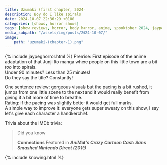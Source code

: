 ```yaml
---
title: Uzumaki (first chapter, 2024)
description: Boy do I like spirals
date: 2024-10-07 22:36:29 +0100
categories: [shows, horror shows]
tags: [show reviews, horror, body horror, anime, spooktober 2024, jaypeg horror, they say the title]
media_subpath: "/assets/img/posts/2024-10-07/"
image:
    path: "uzumaki-(chapter-1).png"
---
```

{% include jaypeghorror.html %}
<span class="reviewsection">Premise:</span> First episode of the anime adaptation of that Junji Ito manga where people on this little town are a bit *too* into spirals.<br/>
<span class="reviewsection">Under 90 minutes?</span> Less than 25 minutes!<br/>
<span class="reviewsection">Do they say the title?</span> Constantly!

<span class="reviewsection">One sentence review:</span> gorgeous visuals but the pacing is a bit rushed, it jumps from one little scene to the next and it would really benefit from giving it a bit more of time to breathe.<br/>
<span class="reviewsection">Rating:</span> if the pacing was slightly better it would get full marks.<br/>
<span class="reviewsection">A simple way to improve it:</span> everyone gets super sweaty on this show, I say let's give each character a handkerchief.

<span class="reviewsection">Trivia about the IMDb trivia:</span>
> Did you know
>
> **Connections**
> Featured in ***AniMat's Crazy Cartoon Cast: Sans Smashed Nintendo Direct (2019)***

{% include knowing.html %}